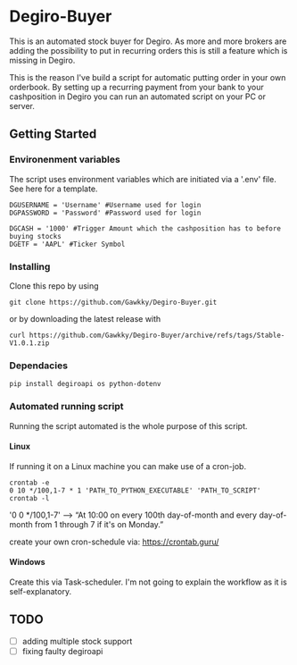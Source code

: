 # Degiro-Buyer

This is an automated stock buyer for Degiro.
As more and more brokers are adding the possibility to put in recurring orders this is still a feature which is missing in Degiro.

This is the reason I've build a script for automatic putting order in your own orderbook.
By setting up a recurring payment from your bank to your cashposition in Degiro you can run an automated script on your PC or server.

## Getting Started

### Environenment variables

The script uses environment variables which are initiated via a '.env' file.
See here for a template.
```
DGUSERNAME = 'Username' #Username used for login
DGPASSWORD = 'Password' #Password used for login

DGCASH = '1000' #Trigger Amount which the cashposition has to before buying stocks
DGETF = 'AAPL' #Ticker Symbol
```

### Installing

Clone this repo by using

```
git clone https://github.com/Gawkky/Degiro-Buyer.git
```

or by downloading the latest release with

```
curl https://github.com/Gawkky/Degiro-Buyer/archive/refs/tags/Stable-V1.0.1.zip
```

### Dependacies

```
pip install degiroapi os python-dotenv
```

### Automated running script

Running the script automated is the whole purpose of this script. 

#### Linux

If running it on a Linux machine you can make use of a cron-job.

```
crontab -e
0 10 */100,1-7 * 1 'PATH_TO_PYTHON_EXECUTABLE' 'PATH_TO_SCRIPT'
crontab -l
```

'0 0 */100,1-7' --> “At 10:00 on every 100th day-of-month and every day-of-month from 1 through 7 if it's on Monday.”

create your own cron-schedule via: https://crontab.guru/

#### Windows

Create this via Task-scheduler. I'm not going to explain the workflow as it is self-explanatory.

## TODO

- [ ] adding multiple stock support
- [ ] fixing faulty degiroapi